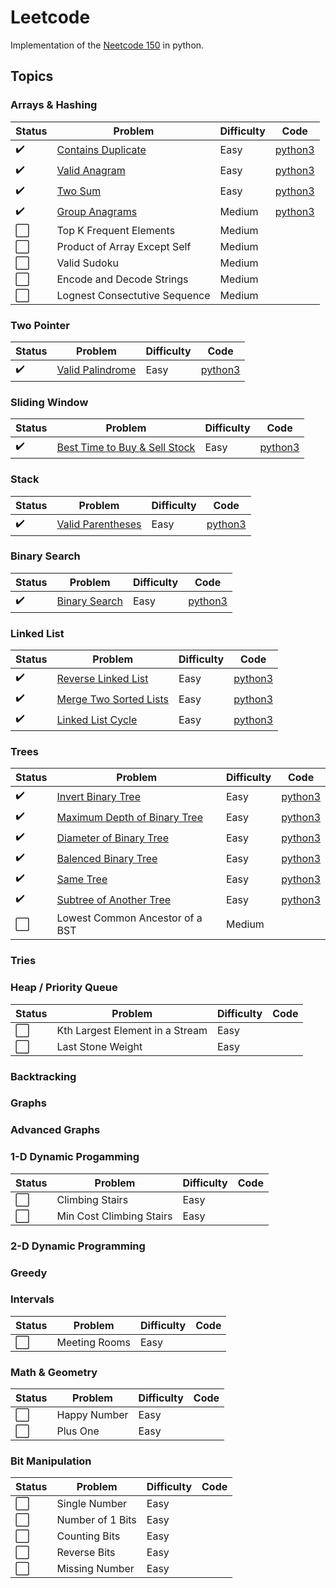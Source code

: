 # Leetcode

Implementation of the [Neetcode 150](https://neetcode.io/practice) in python.

## Topics

### Arrays & Hashing

| Status             |Problem  | Difficulty | Code
|--------------------|---------|------------|---
| :heavy_check_mark: | [Contains Duplicate](https://leetcode.com/problems/contains-duplicate) | Easy | [python3](https://github.com/abeleinin/neetcode/blob/main/leetcode/easy/217-Contains-Duplicate.py)
| :heavy_check_mark: | [Valid Anagram](https://leetcode.com/problems/valid-anagram) | Easy | [python3](https://github.com/abeleinin/neetcode/blob/main/leetcode/easy/242-Valid-Anagram.py)
| :heavy_check_mark: | [Two Sum](https://leetcode.com/problems/two-sum) | Easy | [python3](https://github.com/abeleinin/neetcode/blob/main/leetcode/easy/1-Two-Sum.py)
| :heavy_check_mark: | [Group Anagrams](https://leetcode.com/problems/group-anagrams) | Medium | [python3](https://github.com/abeleinin/neetcode/blob/main/leetcode/easy/49-Group-Anagrams.py)
| :white_large_square: | Top K Frequent Elements | Medium
| :white_large_square: | Product of Array Except Self | Medium
| :white_large_square: | Valid Sudoku | Medium
| :white_large_square: | Encode and Decode Strings | Medium
| :white_large_square: | Lognest Consectutive Sequence | Medium

### Two Pointer
| Status             |Problem  | Difficulty | Code
|--------------------|---------|------------|-----
| :heavy_check_mark: | [Valid Palindrome](https://leetcode.come/problems/valid-palindrome) | Easy | [python3](https://github.com/abeleinin/neetcode/blob/main/leetcode/easy/125-Valid-Anagram.py)

### Sliding Window
| Status             |Problem  | Difficulty | Code
|--------------------|---------|------------|-----
| :heavy_check_mark: | [Best Time to Buy & Sell Stock](https://leetcode.come/problems/best-time-to-buy-and-sell-stock) | Easy | [python3](https://github.com/abeleinin/neetcode/blob/main/leetcode/easy/121-Best-Time-to-Buy-and-Sell-Stock.py)

### Stack
| Status             |Problem  | Difficulty | Code
|--------------------|---------|------------|-----
| :heavy_check_mark: | [Valid Parentheses](https://leetcode.com/problems/valid-parentheses) | Easy | [python3](https://github.com/abeleinin/neetcode/blob/main/leetcode/easy/20-Valid-Parentheses.py)

### Binary Search
| Status             |Problem  | Difficulty | Code
|--------------------|---------|------------|-----
| :heavy_check_mark: | [Binary Search](https://leetcode.com/problems/binary-search) | Easy | [python3](https://github.com/abeleinin/neetcode/blob/main/leetcode/easy/704-Binary-Search.py)

### Linked List
| Status             |Problem  | Difficulty | Code
|--------------------|---------|------------|-----
| :heavy_check_mark: | [Reverse Linked List](https://leetcode.com/problems/reverse-linked-list) | Easy | [python3](https://github.com/abeleinin/neetcode/blob/main/leetcode/easy/206-Reverse-Linked-List.py)
| :heavy_check_mark: | [Merge Two Sorted Lists](https://leetcode.com/problems/merge-two-sorted-lists) | Easy | [python3](https://github.com/abeleinin/neetcode/blob/main/leetcode/easy/21-Merge-Two-Sorted-Lists.py)
| :heavy_check_mark: | [Linked List Cycle](https://leetcode.com/problems/linked-list-cycle) | Easy | [python3](https://github.com/abeleinin/neetcode/blob/main/leetcode/easy/141-Linked-List-Cycle.py)

### Trees
| Status             |Problem  | Difficulty | Code
|--------------------|---------|------------|-----
| :heavy_check_mark: | [Invert Binary Tree](https://leetcode.com/problems/invert-binary-tree) | Easy | [python3](https://github.com/abeleinin/neetcode/blob/main/leetcode/easy/225-Invert-Binary-Tree.py)
| :heavy_check_mark: | [Maximum Depth of Binary Tree](https://leetcode.com/problems/maximum-depth-of-binary-tree) | Easy | [python3](https://github.com/abeleinin/neetcode/blob/main/leetcode/easy/104-Maximum-Depth-of-Binary-Tree.py)
| :heavy_check_mark: | [Diameter of Binary Tree](https://leetcode.com/problems/diameter-of-binary-tree) | Easy | [python3](https://github.com/abeleinin/neetcode/blob/main/leetcode/easy/543-Diameter-of-Binary-Tree.py)
| :heavy_check_mark: | [Balenced Binary Tree](https://leetcode.com/problems/balenced-binary-tree) | Easy | [python3](https://github.com/abeleinin/neetcode/blob/main/leetcode/easy/110-Balanced-Binary-Tree.py)
| :heavy_check_mark: | [Same Tree](https://leetcode.com/problems/same-tree) | Easy | [python3](https://github.com/abeleinin/neetcode/blob/main/leetcode/easy/100-Same-Tree.py)
| :heavy_check_mark: | [Subtree of Another Tree](https://leetcode.com/problems/subtree-of-another-tree) | Easy | [python3](https://github.com/abeleinin/neetcode/blob/main/leetcode/easy/572-Subtree-of-Another-Tree.py)
| :white_large_square: | Lowest Common Ancestor of a BST | Medium

### Tries

### Heap / Priority Queue
| Status             |Problem  | Difficulty | Code
|--------------------|---------|------------|-----
| :white_large_square: | Kth Largest Element in a Stream | Easy 
| :white_large_square: | Last Stone Weight | Easy 

### Backtracking

### Graphs

### Advanced Graphs

### 1-D Dynamic Progamming
| Status             |Problem  | Difficulty | Code
|--------------------|---------|------------|-----
| :white_large_square: | Climbing Stairs | Easy 
| :white_large_square: | Min Cost Climbing Stairs | Easy 

### 2-D Dynamic Programming

### Greedy

### Intervals
| Status             |Problem  | Difficulty | Code
|--------------------|---------|------------|-----
| :white_large_square: | Meeting Rooms | Easy 

### Math & Geometry 
| Status             |Problem  | Difficulty | Code
|--------------------|---------|------------|-----
| :white_large_square: | Happy Number | Easy 
| :white_large_square: | Plus One | Easy 

### Bit Manipulation
| Status             |Problem  | Difficulty | Code
|--------------------|---------|------------|-----
| :white_large_square: | Single Number | Easy 
| :white_large_square: | Number of 1 Bits | Easy 
| :white_large_square: | Counting Bits | Easy 
| :white_large_square: | Reverse Bits | Easy 
| :white_large_square: | Missing Number | Easy 

